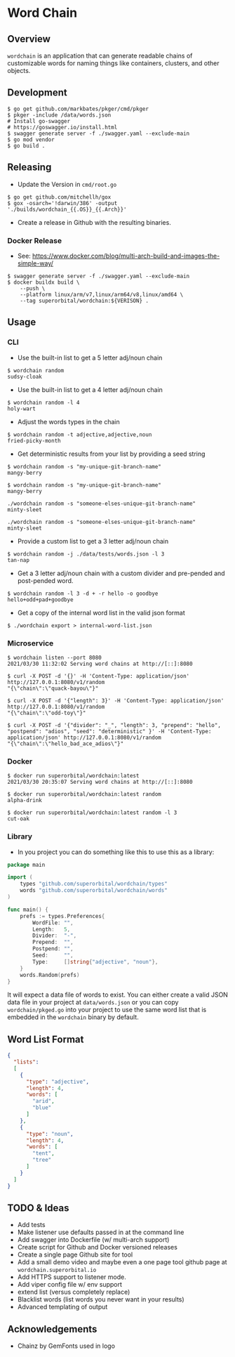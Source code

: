 # Word Chain

## Overview

`wordchain` is an application that can generate readable chains of customizable words for naming things like containers, clusters, and other objects.

## Development

```shell
$ go get github.com/markbates/pkger/cmd/pkger
$ pkger -include /data/words.json
# Install go-swagger
# https://goswagger.io/install.html
$ swagger generate server -f ./swagger.yaml --exclude-main
$ go mod vendor
$ go build .
```

## Releasing

* Update the Version in `cmd/root.go`

```shell
$ go get github.com/mitchellh/gox
$ gox -osarch='!darwin/386' -output './builds/wordchain_{{.OS}}_{{.Arch}}'
```

* Create a release in Github with the resulting binaries.

### Docker Release

* See: https://www.docker.com/blog/multi-arch-build-and-images-the-simple-way/

```shell
$ swagger generate server -f ./swagger.yaml --exclude-main
$ docker buildx build \
    --push \
    --platform linux/arm/v7,linux/arm64/v8,linux/amd64 \
    --tag superorbital/wordchain:${VERISON} .
```

## Usage

### CLI

* Use the built-in list to get a 5 letter adj/noun chain

```shell
$ wordchain random
sudsy-cloak
```

* Use the built-in list to get a 4 letter adj/noun chain

```shell
$ wordchain random -l 4
holy-wart
```

* Adjust the words types in the chain

```shell
$ wordchain random -t adjective,adjective,noun
fried-picky-month
```

* Get deterministic results from your list by providing a seed string

```shell
$ wordchain random -s "my-unique-git-branch-name"
mangy-berry

$ wordchain random -s "my-unique-git-branch-name"
mangy-berry

./wordchain random -s "someone-elses-unique-git-branch-name"
minty-sleet

./wordchain random -s "someone-elses-unique-git-branch-name"
minty-sleet
```

* Provide a custom list to get a 3 letter adj/noun chain

```shell
$ wordchain random -j ./data/tests/words.json -l 3
tan-nap
```

* Get a 3 letter adj/noun chain with a custom divider and pre-pended and post-pended word.

```shell
$ wordchain random -l 3 -d + -r hello -o goodbye
hello+odd+pad+goodbye
```

* Get a copy of the internal word list in the valid json format

```shell
$ ./wordchain export > internal-word-list.json
```

### Microservice

```shell
$ wordchain listen --port 8080
2021/03/30 11:32:02 Serving word chains at http://[::]:8080

$ curl -X POST -d '{}' -H 'Content-Type: application/json' http://127.0.0.1:8080/v1/random
"{\"chain\":\"quack-bayou\"}"

$ curl -X POST -d '{"length": 3}' -H 'Content-Type: application/json' http://127.0.0.1:8080/v1/random
"{\"chain\":\"odd-toy\"}"

$ curl -X POST -d '{"divider": "_", "length": 3, "prepend": "hello", "postpend": "adios", "seed": "deterministic" }' -H 'Content-Type: application/json' http://127.0.0.1:8080/v1/random
"{\"chain\":\"hello_bad_ace_adios\"}"
```

### Docker

```shell
$ docker run superorbital/wordchain:latest
2021/03/30 20:35:07 Serving word chains at http://[::]:8080

$ docker run superorbital/wordchain:latest random
alpha-drink

$ docker run superorbital/wordchain:latest random -l 3
cut-oak
```

### Library

* In you project you can do something like this to use this as a library:

```go
package main

import (
	types "github.com/superorbital/wordchain/types"
	words "github.com/superorbital/wordchain/words"
)

func main() {
	prefs := types.Preferences{
		WordFile: "",
		Length:   5,
		Divider:  "-",
		Prepend:  "",
		Postpend: "",
		Seed:     "",
		Type:     []string{"adjective", "noun"},
	}
	words.Random(prefs)
}
```

It will expect a data file of words to exist. You can either create a valid JSON data file in your project at `data/words.json` or you can copy `wordchain/pkged.go` into your project to use the same word list that is embedded in the `wordchain` binary by default.

## Word List Format

```json
{
  "lists":
  [
    {
      "type": "adjective",
      "length": 4,
      "words": [
        "arid",
        "blue"
      ]
    },
    {
      "type": "noun",
      "length": 4,
      "words": [
        "tent",
        "tree"
      ]
    }
  ]
}
```

## TODO & Ideas

* Add tests
* Make listener use defaults passed in at the command line
* Add swagger into Dockerfile (w/ multi-arch support)
* Create script for Github and Docker versioned releases
* Create a single page Github site for tool
* Add a small demo video and maybe even a one page tool github page at `wordchain.superorbital.io`
* Add HTTPS support to listener mode.
* Add viper config file w/ env support
* extend list (versus completely replace)
* Blacklist words (list words you never want in your results)
* Advanced templating of output

## Acknowledgements

* Chainz by GemFonts used in logo

